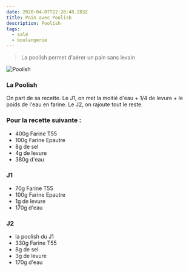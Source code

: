 ```yaml
---
date: 2020-04-07T22:28:48.283Z
title: Pain avec Poolish
description: Poolish
tags:
  - salé
  - boulangerie
---
```


> La poolish permet d'aérer un pain sans levain

![Poolish](/assets/Poolish-2.jpg "Poolish")

### La Poolish

On part de sa recette.
Le J1, on met la moitié d'eau + 1/4 de levure + le poids de l'eau en farine.
Le J2, on rajoute tout le reste.

### Pour la recette suivante :

- 400g Farine T55
- 100g Farine Epautre
- 8g de sel
- 4g de levure
- 380g d'eau

### J1

- 70g Farine T55
- 100g Farine Epautre
- 1g de levure
- 170g d'eau

### J2

- la poolish du J1
- 330g Farine T55
- 8g de sel
- 3g de levure
- 170g d'eau
